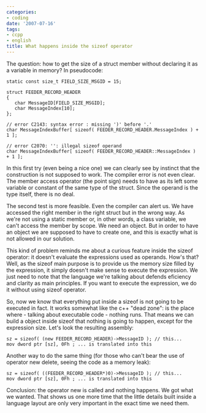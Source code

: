 ```yaml
---
categories:
- coding
date: '2007-07-16'
tags:
- ccpp
- english
title: What happens inside the sizeof operator
---
```


The question: how to get the size of a struct member without declaring it as a variable in memory? In pseudocode:

    static const size_t FIELD_SIZE_MSGID = 15;
    
    struct FEEDER_RECORD_HEADER
    {
       char MessageID[FIELD_SIZE_MSGID];
       char MessageIndex[10];
    };
    
    // error C2143: syntax error : missing ')' before '.'
    char MessageIndexBuffer[ sizeof( FEEDER_RECORD_HEADER.MessageIndex ) + 1 ];
    
    // error C2070: '': illegal sizeof operand
    char MessageIndexBuffer[ sizeof( FEEDER_RECORD_HEADER::MessageIndex ) + 1 ]; 

In this first try (even being a nice one) we can clearly see by instinct that the construction is not supposed to work. The compiler error is not even clear. The member access operator (the point sign) needs to have as its left some variable or constant of the same type of the struct. Since the operand is the type itself, there is no deal.

The second test is more feasible. Even the compiler can alert us. We have accessed the right member in the right struct but in the wrong way. As we're not using a static member or, in other words, a class variable, we can't access the member by scope. We need an object. But in order to have an object we are supposed to have to create one, and this is exactly what is not allowed in our solution.

This kind of problem reminds me about a curious feature inside the sizeof operator: it doesn't evaluate the expressions used as operands. How's that? Well, as the sizeof main purpose is to provide us the memory size filled by the expression, it simply doesn't make sense to execute the expression. We just need to note that the language we're talking about defends eficiency and clarity as main principles. If you want to execute the expression, we do it without using sizeof operator.

So, now we know that everything put inside a sizeof is not going to be executed in fact. It works somewhat like the c++ "dead zone": is the place where - talking about executable code - nothing runs. That means we can build a object inside sizeof that nothing is going to happen, except for the expression size. Let's look the resulting assembly:

    sz = sizeof( (new FEEDER_RECORD_HEADER)->MessageID ); // this...
    mov dword ptr [sz], 0Fh ; ... is translated into this

Another way to do the same thing (for those who can't bear the use of operator new delete, seeing the code as a memory leak):

    sz = sizeof( ((FEEDER_RECORD_HEADER*)0)->MessageID ); // this...
    mov dword ptr [sz], 0Fh ; ... is translated into this

Conclusion: the operator new is called and nothing happens. We got what we wanted. That shows us one more time that the little details built inside a language layout are only very important in the exact time we need them.

